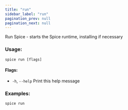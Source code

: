 ```yaml
---
title: "run"
sidebar_label: "run"
pagination_prev: null
pagination_next: null
---
```

Run Spice - starts the Spice runtime, installing if necessary

### Usage:
```shell 
spice run [flags]
```

#### Flags:
  - `-h`, `--help`   Print this help message

### Examples:
```shell
spice run
```

